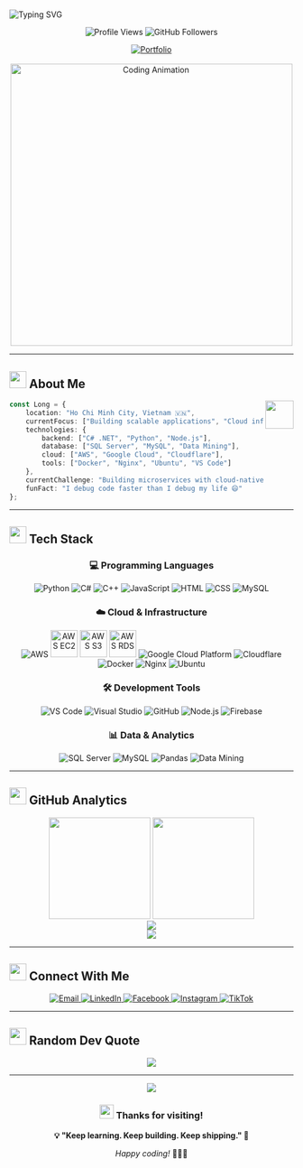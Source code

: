 # <div align="center">
<img src="https://readme-typing-svg.herokuapp.com?font=Fira+Code&size=30&pause=1000&color=667EEA&width=435&lines=Hi%2C+I'm+Long+%F0%9F%91%8B;Backend+Developer;Data+Analyst;Cloud+Engineer" alt="Typing SVG" />
</div>

<p align="center">
  <img src="https://komarev.com/ghpvc/?username=nguyenlongCS&label=Profile%20views&color=667eea&style=flat" alt="Profile Views" />
  <img src="https://img.shields.io/github/followers/nguyenlongCS?label=Followers&style=social" alt="GitHub Followers" />
</p>

<div align="center">
  <a href="http://nguyenlongcs.github.io/portfolio.github.io/" target="_blank">
    <img src="https://img.shields.io/badge/_Portfolio-667EEA?style=for-the-badge&logo=firefox&logoColor=white" alt="Portfolio" />
  </a>
</div>

<br>

<div align="center">
  <img src="https://i.pinimg.com/originals/0a/7b/e7/0a7be7b9f24ce4dd9f6243476d03cf98.gif" alt="Coding Animation" width="500"/>
</div>

---

## <img src="https://media.giphy.com/media/WUlplcMpOCEmTGBtBW/giphy.gif" width="30"> **About Me**
<img src="https://i.pinimg.com/originals/fd/17/51/fd175129e200299ec0dba35fcffd87fc.gif" width="50" align="right"/>


```typescript
const Long = {
    location: "Ho Chi Minh City, Vietnam 🇻🇳",
    currentFocus: ["Building scalable applications", "Cloud infrastructure", "Data analytics"],
    technologies: {
        backend: ["C# .NET", "Python", "Node.js"],
        database: ["SQL Server", "MySQL", "Data Mining"],
        cloud: ["AWS", "Google Cloud", "Cloudflare"],
        tools: ["Docker", "Nginx", "Ubuntu", "VS Code"]
    },
    currentChallenge: "Building microservices with cloud-native technologies",
    funFact: "I debug code faster than I debug my life 😄"
};
```

---

## <img src="https://media.giphy.com/media/iY8CRBdQXODJSCERIr/giphy.gif" width="30"> **Tech Stack**

<div align="center">

### 💻 **Programming Languages**
<p>
  <img src="https://skillicons.dev/icons?i=python" title="Python" />
  <img src="https://skillicons.dev/icons?i=cs" title="C#" />
  <img src="https://skillicons.dev/icons?i=cpp" title="C++" />
  <img src="https://skillicons.dev/icons?i=js" title="JavaScript" />
  <img src="https://skillicons.dev/icons?i=html" title="HTML" />
  <img src="https://skillicons.dev/icons?i=css" title="CSS" />
  <img src="https://skillicons.dev/icons?i=mysql" title="MySQL" />
</p>

### ☁️ **Cloud & Infrastructure**
<p>
  <img src="https://skillicons.dev/icons?i=aws" title="AWS" />
  <img src="https://files.svgcdn.io/logos/aws-ec2.png" width="48" height="48" title="AWS EC2" />
  <img src="https://media2.dev.to/dynamic/image/width=1080,height=1080,fit=cover,gravity=auto,format=auto/https%3A%2F%2Fdev-to-uploads.s3.amazonaws.com%2Fuploads%2Farticles%2Fip7ork2m951siwgpkety.png" width="48" height="48" title="AWS S3" />
  <img src="https://miro.medium.com/v2/resize:fit:512/1*Zc-KGvvjhdUZGSkanonAeA.png" width="48" height="48" title="AWS RDS" />
  <img src="https://skillicons.dev/icons?i=gcp" title="Google Cloud Platform" />
  <img src="https://skillicons.dev/icons?i=cloudflare" title="Cloudflare" />
  <img src="https://skillicons.dev/icons?i=docker" title="Docker" />
  <img src="https://skillicons.dev/icons?i=nginx" title="Nginx" />
  <img src="https://skillicons.dev/icons?i=ubuntu" title="Ubuntu" />
</p>

### 🛠️ **Development Tools**
<p>
  <img src="https://skillicons.dev/icons?i=vscode" title="VS Code" />
  <img src="https://skillicons.dev/icons?i=visualstudio" title="Visual Studio" />
  <img src="https://skillicons.dev/icons?i=github" title="GitHub" />
  <img src="https://skillicons.dev/icons?i=nodejs" title="Node.js" />
  <img src="https://skillicons.dev/icons?i=firebase" title="Firebase" />
</p>

### 📊 **Data & Analytics**
<p>
  <img src="https://img.shields.io/badge/SQL_Server-CC2927?style=for-the-badge&logo=microsoft-sql-server&logoColor=white" title="SQL Server" />
  <img src="https://img.shields.io/badge/MySQL-4479A1?style=for-the-badge&logo=mysql&logoColor=white" title="MySQL" />
  <img src="https://img.shields.io/badge/Pandas-150458?style=for-the-badge&logo=pandas&logoColor=white" title="Pandas" />
  <img src="https://img.shields.io/badge/Data_Mining-FF6B6B?style=for-the-badge&logo=databricks&logoColor=white" title="Data Mining" />
</p>

</div>

---

## <img src="https://media.giphy.com/media/W5eoZHPpUx9sapR0eu/giphy.gif" width="30"> **GitHub Analytics**

<div align="center">
  <img height="180em" src="https://github-readme-stats-eight-theta.vercel.app/api?username=nguyenlongCS&show_icons=true&theme=algolia&include_all_commits=true&count_private=true"/>
  <img height="180em" src="https://github-readme-stats-eight-theta.vercel.app/api/top-langs/?username=nguyenlongCS&layout=compact&langs_count=8&theme=algolia"/>
</div>

<div align="center">
  <img src="https://github-readme-streak-stats.herokuapp.com/?user=nguyenlongCS&theme=algolia&hide_border=true" />
</div>

<div align="center">
  <img src="https://github-readme-activity-graph.vercel.app/graph?username=nguyenlongCS&theme=react-dark&hide_border=true&area=true" />
</div>

---

## <img src="https://media.giphy.com/media/LnQjpWaON8nhr21vNW/giphy.gif" width="30"> **Connect With Me**

<div align="center">

<a href="mailto:thanhlong86.tt@gmail.com">
  <img src="https://img.shields.io/badge/Gmail-D14836?style=for-the-badge&logo=gmail&logoColor=white" alt="Email" />
</a>
<a href="https://www.linkedin.com/in/longnguyencs2k4" target="_blank">
  <img src="https://img.shields.io/badge/LinkedIn-0077B5?style=for-the-badge&logo=linkedin&logoColor=white" alt="LinkedIn" />
</a>
<a href="https://www.facebook.com/longng2k4ou" target="_blank">
  <img src="https://img.shields.io/badge/Facebook-1877F2?style=for-the-badge&logo=facebook&logoColor=white" alt="Facebook" />
</a>
<a href="https://www.instagram.com/thanhlong_2k4/" target="_blank">
  <img src="https://img.shields.io/badge/Instagram-E4405F?style=for-the-badge&logo=instagram&logoColor=white" alt="Instagram" />
</a>
<a href="#">
  <img src="https://img.shields.io/badge/TikTok-000000?style=for-the-badge&logo=tiktok&logoColor=white" alt="TikTok" />
</a>

</div>

---

## <img src="https://media.giphy.com/media/j2pOGeGYKe2xCCKwfi/giphy.gif" width="30"> **Random Dev Quote**

<div align="center">
  <img src="https://quotes-github-readme.vercel.app/api?type=horizontal&theme=radical" />
</div>

---

<div align="center">
  <img src="https://capsule-render.vercel.app/api?type=waving&color=gradient&height=100&section=footer" />
</div>

<div align="center">
  
### <img src="https://media.giphy.com/media/hvRJCLFzcasrR4ia7z/giphy.gif" width="25"> **Thanks for visiting!**

**💡 "Keep learning. Keep building. Keep shipping." 🚀**

*Happy coding!* 👨‍💻✨

</div>
